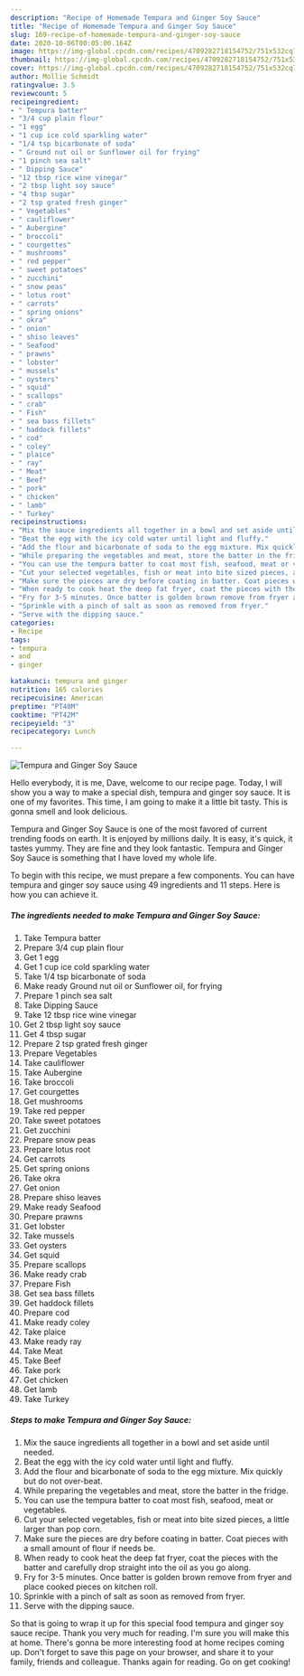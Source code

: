 ```yaml
---
description: "Recipe of Homemade Tempura and Ginger Soy Sauce"
title: "Recipe of Homemade Tempura and Ginger Soy Sauce"
slug: 169-recipe-of-homemade-tempura-and-ginger-soy-sauce
date: 2020-10-06T00:05:00.164Z
image: https://img-global.cpcdn.com/recipes/4709282718154752/751x532cq70/tempura-and-ginger-soy-sauce-recipe-main-photo.jpg
thumbnail: https://img-global.cpcdn.com/recipes/4709282718154752/751x532cq70/tempura-and-ginger-soy-sauce-recipe-main-photo.jpg
cover: https://img-global.cpcdn.com/recipes/4709282718154752/751x532cq70/tempura-and-ginger-soy-sauce-recipe-main-photo.jpg
author: Mollie Schmidt
ratingvalue: 3.5
reviewcount: 5
recipeingredient:
- " Tempura batter"
- "3/4 cup plain flour"
- "1 egg"
- "1 cup ice cold sparkling water"
- "1/4 tsp bicarbonate of soda"
- " Ground nut oil or Sunflower oil for frying"
- "1 pinch sea salt"
- " Dipping Sauce"
- "12 tbsp rice wine vinegar"
- "2 tbsp light soy sauce"
- "4 tbsp sugar"
- "2 tsp grated fresh ginger"
- " Vegetables"
- " cauliflower"
- " Aubergine"
- " broccoli"
- " courgettes"
- " mushrooms"
- " red pepper"
- " sweet potatoes"
- " zucchini"
- " snow peas"
- " lotus root"
- " carrots"
- " spring onions"
- " okra"
- " onion"
- " shiso leaves"
- " Seafood"
- " prawns"
- " lobster"
- " mussels"
- " oysters"
- " squid"
- " scallops"
- " crab"
- " Fish"
- " sea bass fillets"
- " haddock fillets"
- " cod"
- " coley"
- " plaice"
- " ray"
- " Meat"
- " Beef"
- " pork"
- " chicken"
- " lamb"
- " Turkey"
recipeinstructions:
- "Mix the sauce ingredients all together in a bowl and set aside until needed."
- "Beat the egg with the icy cold water until light and fluffy."
- "Add the flour and bicarbonate of soda to the egg mixture. Mix quickly but do not over-beat."
- "While preparing the vegetables and meat, store the batter in the fridge."
- "You can use the tempura batter to coat most fish, seafood, meat or vegetables."
- "Cut your selected vegetables, fish or meat into bite sized pieces, a little larger than pop corn."
- "Make sure the pieces are dry before coating in batter. Coat pieces with a small amount of flour if needs be."
- "When ready to cook heat the deep fat fryer, coat the pieces with the batter and carefully drop straight into the oil as you go along."
- "Fry for 3-5 minutes. Once batter is golden brown remove from fryer and place cooked pieces on kitchen roll."
- "Sprinkle with a pinch of salt as soon as removed from fryer."
- "Serve with the dipping sauce."
categories:
- Recipe
tags:
- tempura
- and
- ginger

katakunci: tempura and ginger 
nutrition: 165 calories
recipecuisine: American
preptime: "PT40M"
cooktime: "PT42M"
recipeyield: "3"
recipecategory: Lunch

---
```



![Tempura and Ginger Soy Sauce](https://img-global.cpcdn.com/recipes/4709282718154752/751x532cq70/tempura-and-ginger-soy-sauce-recipe-main-photo.jpg)

Hello everybody, it is me, Dave, welcome to our recipe page. Today, I will show you a way to make a special dish, tempura and ginger soy sauce. It is one of my favorites. This time, I am going to make it a little bit tasty. This is gonna smell and look delicious.

Tempura and Ginger Soy Sauce is one of the most favored of current trending foods on earth. It is enjoyed by millions daily. It is easy, it's quick, it tastes yummy. They are fine and they look fantastic. Tempura and Ginger Soy Sauce is something that I have loved my whole life.




To begin with this recipe, we must prepare a few components. You can have tempura and ginger soy sauce using 49 ingredients and 11 steps. Here is how you can achieve it.

<!--inarticleads1-->

##### The ingredients needed to make Tempura and Ginger Soy Sauce:

1. Take  Tempura batter
1. Prepare 3/4 cup plain flour
1. Get 1 egg
1. Get 1 cup ice cold sparkling water
1. Take 1/4 tsp bicarbonate of soda
1. Make ready  Ground nut oil or Sunflower oil, for frying
1. Prepare 1 pinch sea salt
1. Take  Dipping Sauce
1. Take 12 tbsp rice wine vinegar
1. Get 2 tbsp light soy sauce
1. Get 4 tbsp sugar
1. Prepare 2 tsp grated fresh ginger
1. Prepare  Vegetables
1. Take  cauliflower
1. Take  Aubergine
1. Take  broccoli
1. Get  courgettes
1. Get  mushrooms
1. Take  red pepper
1. Take  sweet potatoes
1. Get  zucchini
1. Prepare  snow peas
1. Prepare  lotus root
1. Get  carrots
1. Get  spring onions
1. Take  okra
1. Get  onion
1. Prepare  shiso leaves
1. Make ready  Seafood
1. Prepare  prawns
1. Get  lobster
1. Take  mussels
1. Get  oysters
1. Get  squid
1. Prepare  scallops
1. Make ready  crab
1. Prepare  Fish
1. Get  sea bass fillets
1. Get  haddock fillets
1. Prepare  cod
1. Make ready  coley
1. Take  plaice
1. Make ready  ray
1. Take  Meat
1. Take  Beef
1. Take  pork
1. Get  chicken
1. Get  lamb
1. Take  Turkey




<!--inarticleads2-->

##### Steps to make Tempura and Ginger Soy Sauce:

1. Mix the sauce ingredients all together in a bowl and set aside until needed.
1. Beat the egg with the icy cold water until light and fluffy.
1. Add the flour and bicarbonate of soda to the egg mixture. Mix quickly but do not over-beat.
1. While preparing the vegetables and meat, store the batter in the fridge.
1. You can use the tempura batter to coat most fish, seafood, meat or vegetables.
1. Cut your selected vegetables, fish or meat into bite sized pieces, a little larger than pop corn.
1. Make sure the pieces are dry before coating in batter. Coat pieces with a small amount of flour if needs be.
1. When ready to cook heat the deep fat fryer, coat the pieces with the batter and carefully drop straight into the oil as you go along.
1. Fry for 3-5 minutes. Once batter is golden brown remove from fryer and place cooked pieces on kitchen roll.
1. Sprinkle with a pinch of salt as soon as removed from fryer.
1. Serve with the dipping sauce.




So that is going to wrap it up for this special food tempura and ginger soy sauce recipe. Thank you very much for reading. I'm sure you will make this at home. There's gonna be more interesting food at home recipes coming up. Don't forget to save this page on your browser, and share it to your family, friends and colleague. Thanks again for reading. Go on get cooking!

